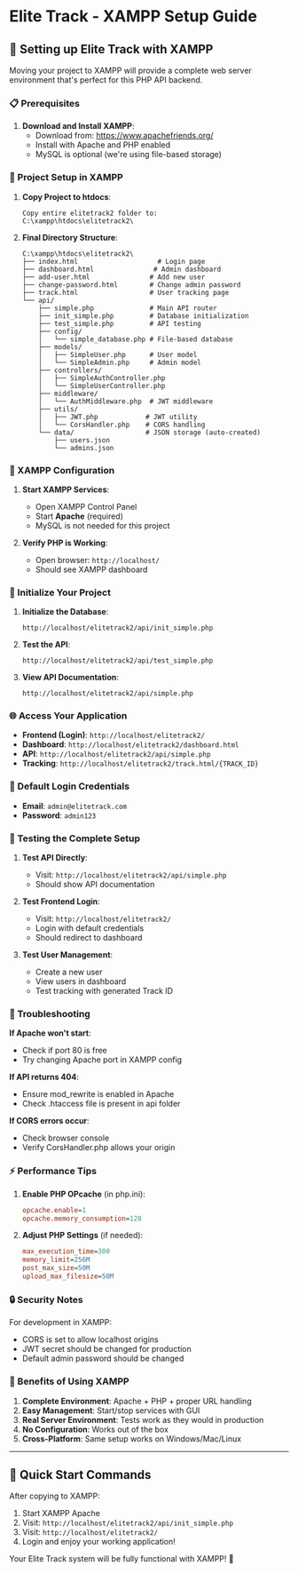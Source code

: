 # Elite Track - XAMPP Setup Guide

## 🚀 Setting up Elite Track with XAMPP

Moving your project to XAMPP will provide a complete web server environment that's perfect for this PHP API backend.

### 📋 Prerequisites

1. **Download and Install XAMPP**:
   - Download from: https://www.apachefriends.org/
   - Install with Apache and PHP enabled
   - MySQL is optional (we're using file-based storage)

### 📁 Project Setup in XAMPP

1. **Copy Project to htdocs**:
   ```
   Copy entire elitetrack2 folder to:
   C:\xampp\htdocs\elitetrack2\
   ```

2. **Final Directory Structure**:
   ```
   C:\xampp\htdocs\elitetrack2\
   ├── index.html                    # Login page
   ├── dashboard.html               # Admin dashboard
   ├── add-user.html               # Add new user
   ├── change-password.html        # Change admin password
   ├── track.html                  # User tracking page
   └── api/
       ├── simple.php              # Main API router
       ├── init_simple.php         # Database initialization
       ├── test_simple.php         # API testing
       ├── config/
       │   └── simple_database.php # File-based database
       ├── models/
       │   ├── SimpleUser.php      # User model
       │   └── SimpleAdmin.php     # Admin model
       ├── controllers/
       │   ├── SimpleAuthController.php
       │   └── SimpleUserController.php
       ├── middleware/
       │   └── AuthMiddleware.php  # JWT middleware
       ├── utils/
       │   ├── JWT.php            # JWT utility
       │   └── CorsHandler.php    # CORS handling
       └── data/                  # JSON storage (auto-created)
           ├── users.json
           └── admins.json
   ```

### 🔧 XAMPP Configuration

1. **Start XAMPP Services**:
   - Open XAMPP Control Panel
   - Start **Apache** (required)
   - MySQL is not needed for this project

2. **Verify PHP is Working**:
   - Open browser: `http://localhost/`
   - Should see XAMPP dashboard

### 🚀 Initialize Your Project

1. **Initialize the Database**:
   ```
   http://localhost/elitetrack2/api/init_simple.php
   ```

2. **Test the API**:
   ```
   http://localhost/elitetrack2/api/test_simple.php
   ```

3. **View API Documentation**:
   ```
   http://localhost/elitetrack2/api/simple.php
   ```

### 🌐 Access Your Application

- **Frontend (Login)**: `http://localhost/elitetrack2/`
- **Dashboard**: `http://localhost/elitetrack2/dashboard.html`
- **API**: `http://localhost/elitetrack2/api/simple.php`
- **Tracking**: `http://localhost/elitetrack2/track.html/{TRACK_ID}`

### 🔑 Default Login Credentials

- **Email**: `admin@elitetrack.com`
- **Password**: `admin123`

### 🧪 Testing the Complete Setup

1. **Test API Directly**:
   - Visit: `http://localhost/elitetrack2/api/simple.php`
   - Should show API documentation

2. **Test Frontend Login**:
   - Visit: `http://localhost/elitetrack2/`
   - Login with default credentials
   - Should redirect to dashboard

3. **Test User Management**:
   - Create a new user
   - View users in dashboard
   - Test tracking with generated Track ID

### 🔧 Troubleshooting

**If Apache won't start**:
- Check if port 80 is free
- Try changing Apache port in XAMPP config

**If API returns 404**:
- Ensure mod_rewrite is enabled in Apache
- Check .htaccess file is present in api folder

**If CORS errors occur**:
- Check browser console
- Verify CorsHandler.php allows your origin

### ⚡ Performance Tips

1. **Enable PHP OPcache** (in php.ini):
   ```ini
   opcache.enable=1
   opcache.memory_consumption=128
   ```

2. **Adjust PHP Settings** (if needed):
   ```ini
   max_execution_time=300
   memory_limit=256M
   post_max_size=50M
   upload_max_filesize=50M
   ```

### 🔒 Security Notes

For development in XAMPP:
- CORS is set to allow localhost origins
- JWT secret should be changed for production
- Default admin password should be changed

### 🎯 Benefits of Using XAMPP

1. **Complete Environment**: Apache + PHP + proper URL handling
2. **Easy Management**: Start/stop services with GUI
3. **Real Server Environment**: Tests work as they would in production
4. **No Configuration**: Works out of the box
5. **Cross-Platform**: Same setup works on Windows/Mac/Linux

---

## 🚀 Quick Start Commands

After copying to XAMPP:

1. Start XAMPP Apache
2. Visit: `http://localhost/elitetrack2/api/init_simple.php`
3. Visit: `http://localhost/elitetrack2/`
4. Login and enjoy your working application!

Your Elite Track system will be fully functional with XAMPP! 🎉